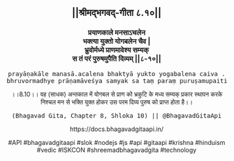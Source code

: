 <center><h2>||श्रीमद्‍भगवद्‍-गीता ८.१०||</h2>
<h3>प्रयाणकाले मनसाऽचलेन<br/>भक्त्या युक्तो योगबलेन चैव |<br/>भ्रुवोर्मध्ये प्राणमावेश्य सम्यक्<br/>स तं परं पुरुषमुपैति दिव्यम् ||८-१०||</h3>
<pre>prayāṇakāle manasā.acalena bhaktyā yukto yogabalena caiva .<br/>bhruvormadhye prāṇamāveśya samyak sa taṃ paraṃ puruṣamupaiti divyam ||8-10||</pre>
<p>।।8.10।। वह (साधक) अन्तकाल में योगबल से प्राण को भ्रकुटि के मध्य सम्यक् प्रकार स्थापन करके निश्चल मन से भक्ति युक्त होकर उस परम दिव्य पुरुष को प्राप्त होता है।।</p>
<pre>(Bhagavad Gita, Chapter 8, Shloka 10) || @BhagavadGitaApi</pre><p>https://docs.bhagavadgitaapi.in/</p><p>#API #bhagavadgitaapi #slok #nodejs #js #api #gitaapi #krishna #hinduism #vedic #ISKCON #shreemadbhagavadgita #technology</p></center>